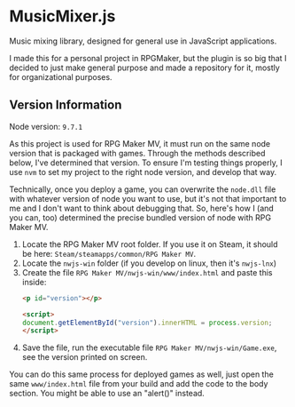 # MusicMixer.js

Music mixing library, designed for general use in JavaScript applications.

I made this for a personal project in RPGMaker, but the plugin is so big that I decided to just make general purpose
and made a repository for it, mostly for organizational purposes.

## Version Information

Node version: `9.7.1`

As this project is used for RPG Maker MV, it must run on the same node version that is packaged with games. Through the methods described below, I've determined that version. To ensure I'm testing things properly, I use `nvm` to set my project to the right node version, and develop that way.

Technically, once you deploy a game, you can overwrite the `node.dll` file with whatever version of node you want to use, but it's not that important to me and I don't want to think about debugging that. So, here's how I (and you can, too) determined the precise bundled version of node with RPG Maker MV.

1. Locate the RPG Maker MV root folder. If you use it on Steam, it should be here: `Steam/steamapps/common/RPG Maker MV`.
2. Locate the `nwjs-win` folder (if you develop on linux, then it's `nwjs-lnx`)
3. Create the file `RPG Maker MV/nwjs-win/www/index.html` and paste this inside:
    ```html
    <p id="version"></p>

    <script>
    document.getElementById("version").innerHTML = process.version;
    </script>
    ```
4. Save the file, run the executable file `RPG Maker MV/nwjs-win/Game.exe`, see the version printed on screen.

You can do this same process for deployed games as well, just open the same `www/index.html` file from your build and add the code to the body section. You might be able to use an "alert()" instead.
